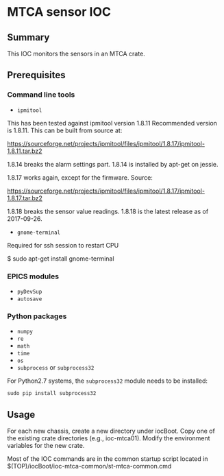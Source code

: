 # MTCA sensor IOC

## Summary 

This IOC monitors the sensors in an MTCA crate.

## Prerequisites

### Command line tools
- ``ipmitool`` 

This has been tested against ipmitool version 1.8.11 Recommended version is
1.8.11. This can be built from source at:

https://sourceforge.net/projects/ipmitool/files/ipmitool/1.8.17/ipmitool-1.8.11.tar.bz2

1.8.14 breaks the alarm settings part. 1.8.14 is installed by apt-get on
jessie.

1.8.17 works again, except for the firmware. Source:

https://sourceforge.net/projects/ipmitool/files/ipmitool/1.8.17/ipmitool-1.8.17.tar.bz2


1.8.18 breaks the sensor value readings. 1.8.18 is the latest release as of 2017-09-26.

- ``gnome-terminal``

Required for ssh session to restart CPU

$ sudo apt-get install gnome-terminal

### EPICS modules

- ``pyDevSup`` 
- ``autosave``

### Python packages
- ``numpy``
- ``re``
- ``math``
- ``time``
- ``os``
- ``subprocess`` or ``subprocess32``

For Python2.7 systems, the ``subprocess32`` module needs to be installed:

``sudo pip install subprocess32``

## Usage

For each new chassis, create a new directory under iocBoot. Copy one of the
existing crate directories (e.g., ioc-mtca01). Modify the environment variables
for the new crate. 

Most of the IOC commands are in the common startup script located in
$(TOP)/iocBoot/ioc-mtca-common/st-mtca-common.cmd




